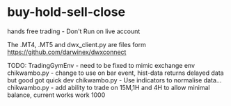 # buy-hold-sell-close
hands free trading - Don't Run on live account

The .MT4, .MT5 and dwx_client.py are files form https://github.com/darwinex/dwxconnect

TODO: 
TradingGymEnv - need to be fixed to mimic exchange env
chikwambo.py -  change to use on bar event, hist-data returns delayed data but good got quick dev
chikwambo.py - Use indicators to normalise data... 
chikwambo.py - add ability to trade on 15M,1H and 4H to allow minimal balance, current works work 1000

